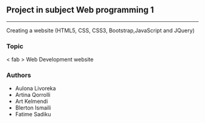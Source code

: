 ## Project in subject Web programming 1
---

Creating a website (HTML5, CSS, CSS3, Bootstrap,JavaScript and JQuery)

### Topic

< fab > Web Development website

### Authors

- Aulona Livoreka
- Artina Qorrolli
- Art Kelmendi
- Blerton Ismaili
- Fatime Sadiku
